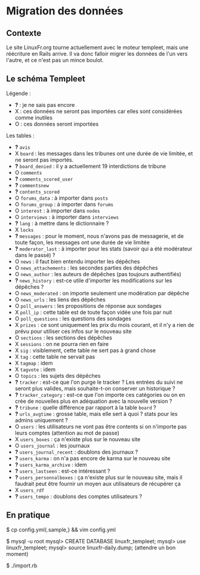 Migration des données
=====================

Contexte
--------

Le site LinuxFr.org tourne actuellement avec le moteur templeet, mais une réécriture en Rails arrive. Il va donc falloir migrer les données de l'un vers l'autre, et ce n'est pas un mince boulot.


Le schéma Templeet
------------------

Légende :
* **?** : je ne sais pas encore
* X : ces données ne seront pas importées car elles sont considérées comme inutiles
* O : ces données seront importées

Les tables :
* **?** `avis`
* X `board` : les messages dans les tribunes ont une durée de vie limitée, et ne seront pas importés.
* **?** `board_denied` : il y a actuellement 19 interdictions de tribune
* O `comments`
* **?** `comments_scored_user`
* **?** `commentsnew`
* **?** `contents_scored`
* O `forums_data` : à importer dans `posts`
* O `forums_group` : à importer dans `forums`
* O `interest` : à importer dans `nodes`
* O `interviews` : à importer dans `interviews`
* **?** `lang` : à mettre dans le dictionnaire ?
* X `locks`
* **?** `messages` : pour le moment, nous n'avons pas de messagerie, et de toute façon, les messages ont une durée de vie limitée
* **?** `moderator_last` : à importer pour les stats (savoir qui a été modérateur dans le passé) ?
* O `news` : il faut bien entendu importer les dépêches
* O `news_attachements` : les secondes parties des dépêches
* O `news_author` : les auteurs de dépêches (pas toujours authentifiés)
* **?** `news_history` : est-ce utile d'importer les modifications sur les dépêches ?
* O `news_moderated` : on importe seulement une modération par dépêche
* O `news_urls` : les liens des dépêches
* O `poll_answers` : les propositions de réponse aux sondages
* X `poll_ip` : cette table est de toute façon vidée une fois par nuit
* O `poll_questions` : les questions des sondages
* X `prizes` : ce sont uniquement les prix du mois courant, et il n'y a rien de prévu pour utiliser ces infos sur le nouveau site
* O `sections` : les sections des dépêches
* X `sessions` : on ne pourra rien en faire
* X `sig` : visiblement, cette table ne sert pas à grand chose
* X `tag` : cette table ne servait pas
* X `tagmap` : idem
* X `tagvote` : idem
* O `topics` : les sujets des dépêches
* **?** `tracker` : est-ce que l'on purge le tracker ? Les entrées du suivi ne seront plus valides, mais souhaite-t-on conserver un historique ?
* **?** `tracker_category` : est-ce que l'on importe ces catégories ou on en crée de nouvelles plus en adéquation avec la nouvelle version ?
* **?** `tribune` : quelle différence par rapport à la table `board` ?
* **?** `urls_avgtime` : grosse table, mais elle sert à quoi ? stats pour les admins uniquement ?
* O `users` : les utilisateurs ne vont pas être contents si on n'importe pas leurs comptes (attention au mot de passe)
* X `users_boxes` : ça n'existe plus sur le nouveau site
* O `users_journal` : les journaux
* **?** `users_journal_recent` : doublons des journaux ?
* **?** `users_karma` : on n'a pas encore de karma sur le nouveau site
* **?** `users_karma_archive` : idem
* **?** `users_lastseen` : est-ce intéressant ?
* **?** `users_personnalboxes` : ça n'existe plus sur le nouveau site, mais il faudrait peut être fournir un moyen aux utilisateurs de récupérer ça
* X `users_rdf`
* **?** `users_tempo` : doublons des comptes utilisateurs ?


En pratique
-----------

$ cp config.yml{.sample,} && vim config.yml

$ mysql -u root
mysql> CREATE DATABASE linuxfr_templeet;
mysql> use linuxfr_templeet;
mysql> source linuxfr-daily.dump;
(attendre un bon moment)

$ ./import.rb

